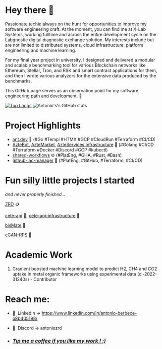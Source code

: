 # Hey there 🤙
Passionate techie always on the hunt for opportunities to improve my software engineering craft. At the moment, you can find me at X-Lab Systems, working fulltime and across the entire development cycle on the Labgnostic digital diagnostic exchange solution. My interests include but are not limited to distributed systems, cloud infrastructure, platform engineering and machine learning. 

For my final year project in university, I designed and delivered a modular and scalable benchmarking tool for various Blockchain networks like Ethereum, Stellar, Tron, and RSK and smart contract applications for them, and then I wrote various analyzers for the extensive data produced by the benchmarks. 

This GitHub page serves as an observation point for my software engineering path and development. 🌟

[![Top Langs](https://github-readme-stats.vercel.app/api/top-langs/?username=RazvanBerbece&layout=donut&hide=javascript,html,css,scss)](https://github.com/RazvanBerbece/github-readme-stats)  ![Antonio's's GitHub stats](https://github-readme-stats.vercel.app/api?username=RazvanBerbece&show_icons=true)

# Project Highlights 
- [ant.dev](https://github.com/RazvanBerbece/ant.dev) 📰 (#Go #Templ #HTMX #GCP #CloudRun #Terraform #CI/CD)
- [AzteBot](https://github.com/RazvanBerbece/Aztebot), [AzteMarket](https://github.com/AzteBot-Developments/AzteMarket), [AzteServices Infrastructure](https://github.com/RazvanBerbece/Aztebot-Infrastructure) 🤖 (#Golang #CI/CD #Terraform #Docker #Discord #GCP #kubectl)
- [shared-workflows](https://github.com/RazvanBerbece/shared-workflows) ⚙️ (#PlatEng, #GHA, #Rust, #Bash)
- [github-iac-manager](https://github.com/RazvanBerbece/github-iac-manager) 📁 (#PlatEng, #GitHub, #Terraform, #CI/CD)

# Fun silly little projects I started
*and never properly finished...*

[ZRD](https://github.com/RazvanBerbece/ZRD) 🪙

[cete-api](https://github.com/RazvanBerbece/cete-api) 🐬, [cete-api-infrastructure](https://github.com/RazvanBerbece/cete-api-infrastructure) 🏢

[bisMate](https://github.com/RazvanBerbece/bisMate) 💼

[cGAN-RPS](https://github.com/RazvanBerbece/cGAN-RPS) 🧠

# Academic Work
1. Gradient boosted machine learning model to predict H2,
CH4 and CO2 uptake in metal organic frameworks using
experimental data (ci-2022-01240s) - Contributor

# Reach me:
- 🔗&nbsp;&nbsp;LinkedIn -> https://www.linkedin.com/in/antonio-berbece-b8b405198/

- 🤖&nbsp;&nbsp;Discord -> antoniozrd

- ### _[Tip me a coffee if you like my work ! :)](https://ko-fi.com/antonioberbece)_

<!--
**RazvanBerbece/RazvanBerbece** is a ✨ _special_ ✨ repository because its `README.md` (this file) appears on your GitHub profile.

Here are some ideas to get you started:

- 🔭 I’m currently working on ...
- 🌱 I’m currently learning ...
- 👯 I’m looking to collaborate on ...
- 🤔 I’m looking for help with ...
- 💬 Ask me about ...
- 📫 How to reach me: ...
- 😄 Pronouns: ...
- ⚡ Fun fact: ...
-->
